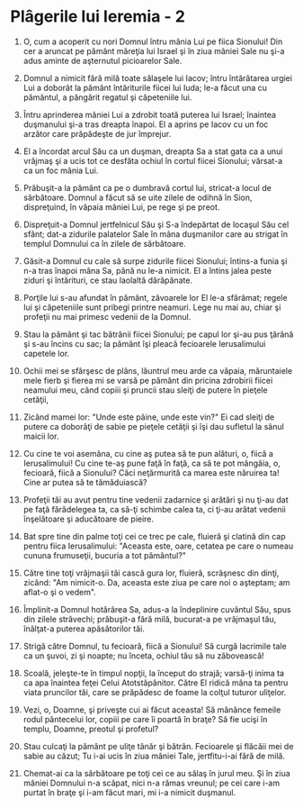 # Pl&#226;gerile lui Ieremia - 2

1. O, cum a acoperit cu nori Domnul întru mânia Lui pe fiica Sionului! Din cer a aruncat pe pământ măreţia lui Israel şi în ziua mâniei Sale nu şi-a adus aminte de aşternutul picioarelor Sale. 

2. Domnul a nimicit fără milă toate sălaşele lui Iacov; întru întărâtarea urgiei Lui a doborât la pământ întăriturile fiicei lui Iuda; le-a făcut una cu pământul, a pângărit regatul şi căpeteniile lui. 

3. Întru aprinderea mâniei Lui a zdrobit toată puterea lui Israel; înaintea duşmanului şi-a tras dreapta înapoi. El a aprins pe Iacov cu un foc arzător care prăpădeşte de jur împrejur. 

4. El a încordat arcul Său ca un duşman, dreapta Sa a stat gata ca a unui vrăjmaş şi a ucis tot ce desfăta ochiul în cortul fiicei Sionului; vărsat-a ca un foc mânia Lui. 

6. Prăbuşit-a la pământ ca pe o dumbravă cortul lui, stricat-a locul de sărbătoare. Domnul a făcut să se uite zilele de odihnă în Sion, dispreţuind, în văpaia mâniei Lui, pe rege şi pe preot. 

7. Dispreţuit-a Domnul jertfelnicul Său şi S-a îndepărtat de locaşul Său cel sfânt; dat-a zidurile palatelor Sale în mâna duşmanilor care au strigat în templul Domnului ca în zilele de sărbătoare. 

8. Găsit-a Domnul cu cale să surpe zidurile fiicei Sionului; întins-a funia şi n-a tras înapoi mâna Sa, până nu le-a nimicit. El a întins jalea peste ziduri şi întărituri, ce stau laolaltă dărăpănate. 

9. Porţile lui s-au afundat în pământ, zăvoarele lor El le-a sfărâmat; regele lui şi căpeteniile sunt pribegi printre neamuri. Lege nu mai au, chiar şi profeţii nu mai primesc vedenii de la Domnul. 

10. Stau la pământ şi tac bătrânii fiicei Sionului; pe capul lor şi-au pus ţărână şi s-au încins cu sac; la pământ îşi pleacă fecioarele Ierusalimului capetele lor. 

11. Ochii mei se sfârşesc de plâns, lăuntrul meu arde ca văpaia, măruntaiele mele fierb şi fierea mi se varsă pe pământ din pricina zdrobirii fiicei neamului meu, când copiii şi pruncii stau sleiţi de putere în pieţele cetăţii, 

12. Zicând mamei lor: "Unde este pâine, unde este vin?" Ei cad sleiţi de putere ca doborâţi de sabie pe pieţele cetăţii şi îşi dau sufletul la sânul maicii lor. 

13. Cu cine te voi asemăna, cu cine aş putea să te pun alături, o, fiică a Ierusalimului! Cu cine te-aş pune faţă în faţă, ca să te pot mângâia, o, fecioară, fiică a Sionului? Căci neţărmurită ca marea este năruirea ta! Cine ar putea să te tămăduiască? 

14. Profeţii tăi au avut pentru tine vedenii zadarnice şi arătări şi nu ţi-au dat pe faţă fărădelegea ta, ca să-ţi schimbe calea ta, ci ţi-au arătat vedenii înşelătoare şi aducătoare de pieire. 

15. Bat spre tine din palme toţi cei ce trec pe cale, fluieră şi clatină din cap pentru fiica Ierusalimului: "Aceasta este, oare, cetatea pe care o numeau cununa frumuseţii, bucuria a tot pământul?" 

16. Către tine toţi vrăjmaşii tăi cască gura lor, fluieră, scrâşnesc din dinţi, zicând: "Am nimicit-o. Da, aceasta este ziua pe care noi o aşteptam; am aflat-o şi o vedem". 

17. Împlinit-a Domnul hotărârea Sa, adus-a la îndeplinire cuvântul Său, spus din zilele străvechi; prăbuşit-a fără milă, bucurat-a pe vrăjmaşul tău, înălţat-a puterea apăsătorilor tăi. 

18. Strigă către Domnul, tu fecioară, fiică a Sionului! Să curgă lacrimile tale ca un şuvoi, zi şi noapte; nu înceta, ochiul tău să nu zăbovească! 

19. Scoală, jeleşte-te în timpul nopţii, la început do strajă; varsă-ţi inima ta ca apa înaintea feţei Celui Atotstăpânitor. Către El ridică mâna ta pentru viata pruncilor tăi, care se prăpădesc de foame la colţul tuturor uliţelor. 

20. Vezi, o, Doamne, şi priveşte cui ai făcut aceasta! Să mănânce femeile rodul pântecelui lor, copiii pe care îi poartă în braţe? Să fie ucişi în templu, Doamne, preotul şi profetul? 

21. Stau culcaţi la pământ pe uliţe tânăr şi bătrân. Fecioarele şi flăcăii mei de sabie au căzut; Tu i-ai ucis în ziua mâniei Tale, jertfitu-i-ai fără de milă. 

22. Chemat-ai ca la sărbătoare pe toţi cei ce au sălaş în jurul meu. Şi în ziua mâniei Domnului n-a scăpat, nici n-a rămas vreunul; pe cei care i-am purtat în braţe şi i-am făcut mari, mi i-a nimicit duşmanul. 

